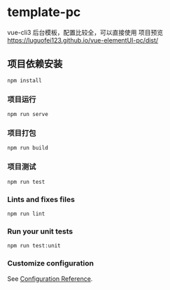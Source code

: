 # template-pc
vue-cli3 后台模板，配置比较全，可以直接使用
项目预览 https://luguofei123.github.io/vue-elementUI-pc/dist/

## 项目依赖安装
```
npm install
```

### 项目运行
```
npm run serve
```

### 项目打包
```
npm run build
```

### 项目测试
```
npm run test
```

### Lints and fixes files
```
npm run lint
```

### Run your unit tests
```
npm run test:unit
```

### Customize configuration
See [Configuration Reference](https://cli.vuejs.org/config/).
